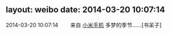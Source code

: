 layout: weibo
date: 2014-03-20 10:07:14
---
<meta name="referrer" content="no-referrer" />

2014-03-20 10:07:14  &nbsp;&nbsp;&nbsp;&nbsp;&nbsp;&nbsp; 来自 <a href="http://app.weibo.com/t/feed/22zMnn" rel="nofollow">小米手机</a>
多梦的季节……[书呆子] ​​​
